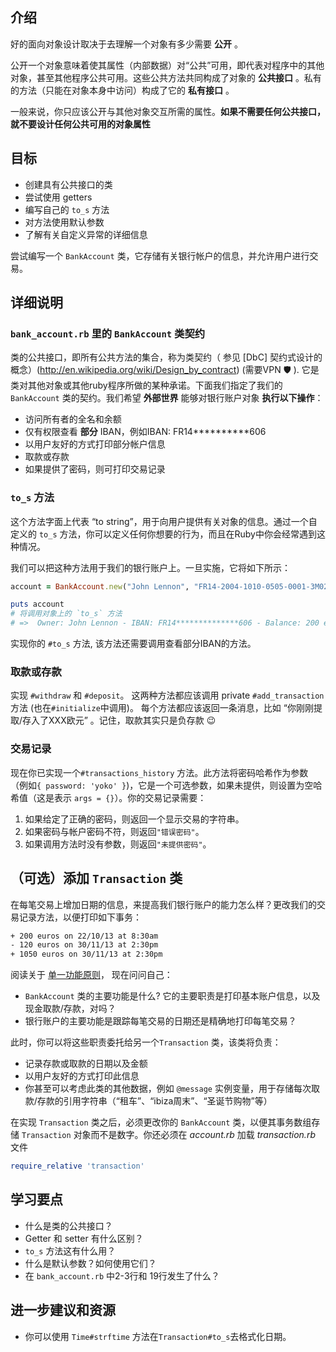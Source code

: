 ## 介绍

好的面向对象设计取决于去理解一个对象有多少需要 **公开** 。

公开一个对象意味着使其属性（内部数据）对“公共”可用，即代表对程序中的其他对象，甚至其他程序公共可用。这些公共方法共同构成了对象的 **公共接口** 。私有的方法（只能在对象本身中访问）构成了它的 **私有接口** 。

一般来说，你只应该公开与其他对象交互所需的属性。**如果不需要任何公共接口，就不要设计任何公共可用的对象属性**

## 目标

- 创建具有公共接口的类
- 尝试使用 getters
- 编写自己的 `to_s` 方法
- 对方法使用默认参数
- 了解有关自定义异常的详细信息

尝试编写一个 `BankAccount` 类，它存储有关银行帐户的信息，并允许用户进行交易。

## 详细说明

### `bank_account.rb` 里的 `BankAccount` 类契约

类的公共接口，即所有公共方法的集合，称为类契约（ 参见 [DbC] 契约式设计的概念）(http://en.wikipedia.org/wiki/Design_by_contract) (需要VPN 🛡 ). 它是类对其他对象或其他ruby程序所做的某种承诺。下面我们指定了我们的 `BankAccount` 类的契约。我们希望 **外部世界** 能够对银行账户对象 **执行以下操作**：

* 访问所有者的全名和余额
* 仅有权限查看 **部分** IBAN，例如IBAN: FR14**********606
* 以用户友好的方式打印部分帐户信息
* 取款或存款
* 如果提供了密码，则可打印交易记录

### `to_s` 方法


这个方法字面上代表 “to string”，用于向用户提供有关对象的信息。通过一个自定义的 `to_s` 方法，你可以定义任何你想要的行为，而且在Ruby中你会经常遇到这种情况。

我们可以把这种方法用于我们的银行账户上。一旦实施，它将如下所示：

```ruby
account = BankAccount.new("John Lennon", "FR14-2004-1010-0505-0001-3M02-606", 200, "yoko")

puts account
# 将调用对象上的 `to_s` 方法
# =>  Owner: John Lennon - IBAN: FR14**************606 - Balance: 200 euros
```

实现你的 `#to_s` 方法, 该方法还需要调用查看部分IBAN的方法。

### 取款或存款

实现 `#withdraw` 和 `#deposit`。 这两种方法都应该调用 private  `#add_transaction` 方法 (也在`#initialize`中调用)。 每个方法都应该返回一条消息，比如 “你刚刚提取/存入了XXX欧元” 。记住，取款其实只是负存款 😉

### 交易记录

现在你已实现一个`#transactions_history` 方法。此方法将密码哈希作为参数（例如`{ password: 'yoko' }`)，它是一个可选参数，如果未提供，则设置为空哈希值（这是表示 `args = {}`）。你的交易记录需要：

1. 如果给定了正确的密码，则返回一个显示交易的字符串。
2. 如果密码与帐户密码不符，则返回`"错误密码"`。
3. 如果调用方法时没有参数，则返回`"未提供密码"`。

## （可选）添加 `Transaction` 类

在每笔交易上增加日期的信息，来提高我们银行账户的能力怎么样？更改我们的交易记录方法，以便打印如下事务：

```bash
+ 200 euros on 22/10/13 at 8:30am
- 120 euros on 30/11/13 at 2:30pm
+ 1050 euros on 30/11/13 at 2:30pm
```

阅读关于 [单一功能原则](https://zh.wikipedia.org/wiki/%E5%8D%95%E4%B8%80%E5%8A%9F%E8%83%BD%E5%8E%9F%E5%88%99)， 现在问问自己：
-  `BankAccount` 类的主要功能是什么? 它的主要职责是打印基本账户信息，以及现金取款/存款，对吗？
- 银行账户的主要功能是跟踪每笔交易的日期还是精确地打印每笔交易？

此时，你可以将这些职责委托给另一个`Transaction` 类，该类将负责：
- 记录存款或取款的日期以及金额
- 以用户友好的方式打印此信息
- 你甚至可以考虑此类的其他数据，例如 `@message` 实例变量，用于存储每次取款/存款的引用字符串（“租车”、“ibiza周末”、“圣诞节购物”等）

在实现 `Transaction` 类之后，必须更改你的 `BankAccount` 类，以便其事务数组存储 `Transaction` 对象而不是数字。你还必须在 *account.rb* 加载 *transaction.rb* 文件

```ruby
require_relative 'transaction'
```

## 学习要点

- 什么是类的公共接口？
- Getter 和 setter 有什么区别？
- `to_s` 方法这有什么用？
- 什么是默认参数？如何使用它们？
- 在 `bank_account.rb` 中2-3行和 19行发生了什么？

## 进一步建议和资源

- 你可以使用 `Time#strftime` 方法在`Transaction#to_s`去格式化日期。
